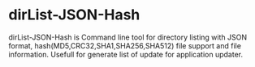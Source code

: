 # dirList-JSON-Hash
dirList-JSON-Hash is Command line tool for directory listing with JSON format, hash(MD5,CRC32,SHA1,SHA256,SHA512) file support and file information. Usefull for generate list of update for application updater.
